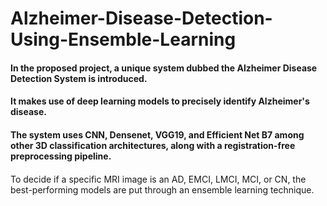 # Alzheimer-Disease-Detection-Using-Ensemble-Learning

<h4>In the proposed project, a unique system dubbed the Alzheimer Disease Detection System is introduced.</h4>
<h4>It makes use of deep learning models to precisely identify Alzheimer's disease.</h4>
<h4>The system uses CNN, Densenet, VGG19, and Efficient Net B7 among other 3D classification architectures, along with a registration-free preprocessing pipeline.</h4>
<h4></h4>To decide if a specific MRI image is an AD, EMCI, LMCI, MCI, or CN, the best-performing models are put through an ensemble learning technique.</h4>
